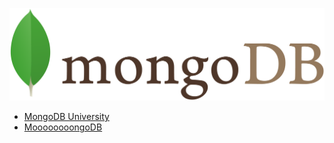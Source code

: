 ![mongodb](img/mongodb.png)

* [MongoDB University](https://education.mongodb.com)
* [MoooooooongoDB](http://caba.re/moooooooongodb/)

